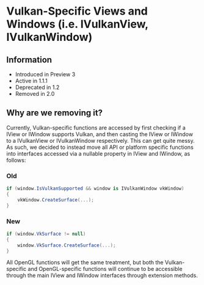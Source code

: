 # Vulkan-Specific Views and Windows (i.e. IVulkanView, IVulkanWindow)
## Information
- Introduced in Preview 3
- Active in 1.1.1
- Deprecated in 1.2
- Removed in 2.0

## Why are we removing it?
Currently, Vulkan-specific functions are accessed by first checking if a IView or IWindow supports Vulkan, and then 
casting the IView or IWindow to a IVulkanView or IVulkanWindow respectively. This can get quite messy. As such, we
decided to instead move all API or platform specific functions into interfaces accessed via a nullable property in
IView and IWindow, as follows:

### Old
```cs
if (window.IsVulkanSupported && window is IVulkanWindow vkWindow)
{
    vkWindow.CreateSurface(...);
}
```

### New

```cs
if (window.VkSurface != null)
{
    window.VkSurface.CreateSurface(...);
}
```

All OpenGL functions will get the same treatment, but both the Vulkan-specific and OpenGL-specific functions will
continue to be accessible through the main IView and IWindow interfaces through extension methods.
